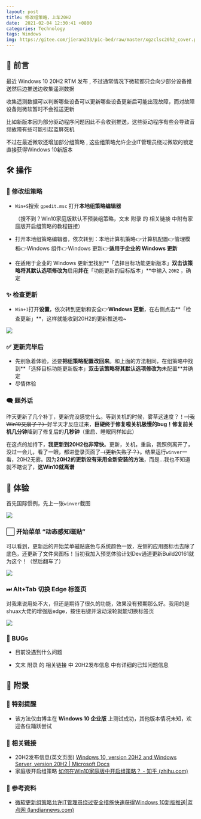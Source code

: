 ```yaml
---
layout: post
title: 修改组策略，上车20H2
date:  2021-02-04 12:30:41 +0800
categories: Technology
tags: Windows
img: https://gitee.com/jieran233/pic-bed/raw/master/xgzclsc20h2_cover.png
---
```

## 💬 前言

最近 Windows 10 20H2 RTM 发布 , 不过通常情况下微软都只会向少部分设备推送然后边推送边收集遥测数据

收集遥测数据可以判断哪些设备可以更新哪些设备更新后可能出现故障，而对故障设备则微软暂时不会推送更新

比如新版本因为部分驱动程序问题因此不会收到推送，这些驱动程序有些会导致音频故障有些可能引起蓝屏死机

不过在最近微软还增加部分组策略 , 这些组策略允许企业IT管理员绕过微软的锁定直接获得Windows 10新版本

## 🛠 操作

### 📜 修改组策略

- `Win+S`搜索 `gpedit.msc` 打开**本地组策略编辑器**

  （搜不到？Win10家庭版默认不预装组策略，文末 附录 的 相关链接 中附有家庭版开启组策略的教程链接）

- 打开本地组策略编辑器，依次转到：本地计算机策略👉计算机配置👉管理模板👉Windows 组件👉Windows 更新👉**适用于企业的 Windows 更新**

- 在适用于企业的 Windows 更新里找到**「选择目标功能更新版本」**双击该策略将其默认选项修改为**启用**并在**「功能更新的目标版本」**中输入 `20H2` ，确定

### ✨ 检查更新

- `Win+I`打开**设置**，依次转到更新和安全👉**Windows 更新**，在右侧点击**「检查更新」**，这样就能收到20H2的更新推送啦~

![](https://gitee.com/jieran233/pic-bed/raw/master/uTools_1612406474216.png)

### ✅ 更新完毕后

- 先别急着体验，还要**把组策略配置改回来**。和上面的方法相同，在组策略中找到**「选择目标功能更新版本」**双击该策略将其默认选项修改为**未配置**并确定
- 尽情体验

### 🗨 题外话

昨天更新了几个补丁，更新完没感觉什么。等到关机的时候，雾草这速度？！~~（我Win10又崩了？）~~好半天才反应过来，**巨硬终于修复啦关机极慢的bug！**修复前关机**几分钟**降到了修复后的**几秒钟**（重启、睡眠同样如此）

在这点的加持下，**我更新到20H2也非常快**。更新，关机，重启，我照例离开了，没过一会儿，看了一眼，都进登录页面了~~（更新失败了？）~~。结果运行`winver`一看，20H2无雾。因为**20H2的更新没有采用全新安装的方法**，而是...我也不知道就不瞎说了，**这Win10就离谱**

## 🎉 体验

首先国际惯例，先上一张`winver`截图

![](https://gitee.com/jieran233/pic-bed/raw/master/uTools_1612412638575.png)

### ⬜ 开始菜单 “动态感知磁贴”

可以看到，更新后的开始菜单磁贴底色与系统颜色一致，左侧的应用图标也去除了底色，还更新了文件夹图标！当初我加入预览体验计划Dev通道更新Build20161就为这个！（然后翻车了）

![](https://gitee.com/jieran233/pic-bed/raw/master/uTools_1612412653322.png)

### ⏭ Alt+Tab 切换 Edge 标签页

对我来说用处不大，但还是期待了很久的功能，效果没有预期那么好。我用的是shuax大佬的增强版edge，按住右键并滚动滚轮就能切换标签页

![](https://gitee.com/jieran233/pic-bed/raw/master/uTools_1612412745511.png)

### 🐞 BUGs

- 目前没遇到什么问题

- 文末 附录 的 相关链接 中 20H2发布信息 中有详细的已知问题信息

## 📔 附录

### 📢 特别提醒

- 该方法仅由博主在 **Windows 10 企业版** 上测试成功，其他版本情况未知，欢迎各位踊跃尝试

### 🔗 相关链接

- 20H2发布信息(英文页面) [Windows 10, version 20H2 and Windows Server, version 20H2 | Microsoft Docs](https://docs.microsoft.com/en-us/windows/release-information/status-windows-10-20h2)
- 家庭版开启组策略 [如何在Win10家庭版中开启组策略？ - 知乎 (zhihu.com)](https://zhuanlan.zhihu.com/p/106225935)

### 📄 参考资料

- [微软更新组策略允许IT管理员绕过安全措施快速获得Windows 10新版推送|蓝点网 (landiannews.com)](https://www.landiannews.com/archives/81113.html)